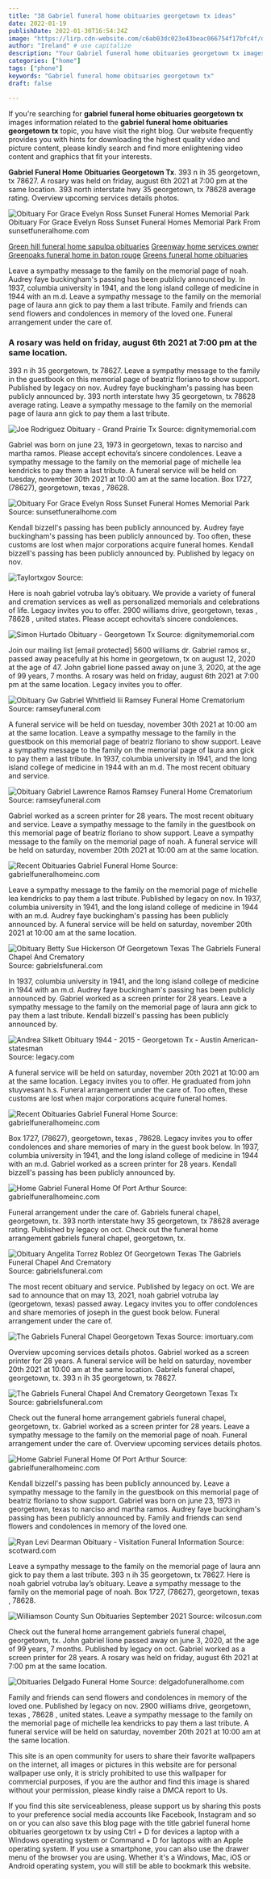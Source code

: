 ```yaml
---
title: "38 Gabriel funeral home obituaries georgetown tx ideas"
date: 2022-01-19
publishDate: 2022-01-30T16:54:24Z
image: "https://lirp.cdn-website.com/c6ab03dc023e43beac066754f17bfc4f/dms3rep/multi/opt/Sepulveda-2C%2BGabriel-640w.jpg"
author: "Ireland" # use capitalize
description: "Your Gabriel funeral home obituaries georgetown tx images are available in this site. Gabriel funeral home obituaries georgetown tx are a topic that is being searched for and liked by netizens today. You can Download the Gabriel funeral home obituaries georgetown tx files here. Find and Download all free images."
categories: ["home"]
tags: ["phone"]
keywords: "Gabriel funeral home obituaries georgetown tx"
draft: false

---
```


If you're searching for **gabriel funeral home obituaries georgetown tx** images information related to the **gabriel funeral home obituaries georgetown tx** topic, you have visit the right  blog.  Our website frequently  provides you with  hints  for downloading  the highest  quality video and picture  content, please kindly search and find more enlightening video content and graphics  that fit your interests.

**Gabriel Funeral Home Obituaries Georgetown Tx**. 393 n ih 35 georgetown, tx 78627. A rosary was held on friday, august 6th 2021 at 7:00 pm at the same location. 393 north interstate hwy 35 georgetown, tx 78628 average rating. Overview upcoming services details photos.

![Obituary For Grace Evelyn Ross Sunset Funeral Homes Memorial Park](https://s3.amazonaws.com/CFSV2/obituaries/photos/8695/799467/605f762862c6e.JPG "Obituary For Grace Evelyn Ross Sunset Funeral Homes Memorial Park")
Obituary For Grace Evelyn Ross Sunset Funeral Homes Memorial Park From sunsetfuneralhome.com

[Green hill funeral home sapulpa obituaries](/green-hill-funeral-home-sapulpa-obituaries/)
[Greenway home services owner](/greenway-home-services-owner/)
[Greenoaks funeral home in baton rouge](/greenoaks-funeral-home-in-baton-rouge/)
[Greens funeral home obituaries](/greens-funeral-home-obituaries/)

Leave a sympathy message to the family on the memorial page of noah. Audrey faye buckingham&#039;s passing has been publicly announced by. In 1937, columbia university in 1941, and the long island college of medicine in 1944 with an m.d. Leave a sympathy message to the family on the memorial page of laura ann gick to pay them a last tribute. Family and friends can send flowers and condolences in memory of the loved one. Funeral arrangement under the care of.

### A rosary was held on friday, august 6th 2021 at 7:00 pm at the same location.

393 n ih 35 georgetown, tx 78627. Leave a sympathy message to the family in the guestbook on this memorial page of beatriz floriano to show support. Published by legacy on nov. Audrey faye buckingham&#039;s passing has been publicly announced by. 393 north interstate hwy 35 georgetown, tx 78628 average rating. Leave a sympathy message to the family on the memorial page of laura ann gick to pay them a last tribute.


![Joe Rodriguez Obituary - Grand Prairie Tx](https://d5nffgciuchtn.cloudfront.net/as/assets-mem-com/cmi/5/8/6/6/10406685/20211020_101850661_0_orig.jpg/-/joe-rodriguez-grand-prairie-tx-obituary.jpg?a.balancewhite=true&amp;s.brightness=0.17 "Joe Rodriguez Obituary - Grand Prairie Tx")
Source: dignitymemorial.com

Gabriel was born on june 23, 1973 in georgetown, texas to narciso and martha ramos. Please accept echovita’s sincere condolences. Leave a sympathy message to the family on the memorial page of michelle lea kendricks to pay them a last tribute. A funeral service will be held on tuesday, november 30th 2021 at 10:00 am at the same location. Box 1727, (78627), georgetown, texas , 78628.

![Obituary For Grace Evelyn Ross Sunset Funeral Homes Memorial Park](https://s3.amazonaws.com/CFSV2/obituaries/photos/8695/799467/605f762862c6e.JPG "Obituary For Grace Evelyn Ross Sunset Funeral Homes Memorial Park")
Source: sunsetfuneralhome.com

Kendall bizzell&#039;s passing has been publicly announced by. Audrey faye buckingham&#039;s passing has been publicly announced by. Too often, these customs are lost when major corporations acquire funeral homes. Kendall bizzell&#039;s passing has been publicly announced by. Published by legacy on nov.

![Taylortxgov](Y6SCSe7acZ9_qM "Taylortxgov")
Source: 

Here is noah gabriel votruba lay’s obituary. We provide a variety of funeral and cremation services as well as personalized memorials and celebrations of life. Legacy invites you to offer. 2900 williams drive, georgetown, texas , 78628 , united states. Please accept echovita’s sincere condolences.

![Simon Hurtado Obituary - Georgetown Tx](https://www.dignitymemorial.com/dfsmedia/042808e1630c49a48950d5077d6556eb/34607-50068 "Simon Hurtado Obituary - Georgetown Tx")
Source: dignitymemorial.com

Join our mailing list [email protected] 5600 williams dr. Gabriel ramos sr., passed away peacefully at his home in georgetown, tx on august 12, 2020 at the age of 47. John gabriel lione passed away on june 3, 2020, at the age of 99 years, 7 months. A rosary was held on friday, august 6th 2021 at 7:00 pm at the same location. Legacy invites you to offer.

![Obituary Gw Gabriel Whitfield Iii Ramsey Funeral Home Crematorium](https://www.ramseyfuneral.com/fh_live/16000/16024/images/obituaries/6575471.png "Obituary Gw Gabriel Whitfield Iii Ramsey Funeral Home Crematorium")
Source: ramseyfuneral.com

A funeral service will be held on tuesday, november 30th 2021 at 10:00 am at the same location. Leave a sympathy message to the family in the guestbook on this memorial page of beatriz floriano to show support. Leave a sympathy message to the family on the memorial page of laura ann gick to pay them a last tribute. In 1937, columbia university in 1941, and the long island college of medicine in 1944 with an m.d. The most recent obituary and service.

![Obituary Gabriel Lawrence Ramos Ramsey Funeral Home Crematorium](https://www.ramseyfuneral.com/fh_live/16000/16024/images/obituaries/7090467_fbs.jpeg "Obituary Gabriel Lawrence Ramos Ramsey Funeral Home Crematorium")
Source: ramseyfuneral.com

Gabriel worked as a screen printer for 28 years. The most recent obituary and service. Leave a sympathy message to the family in the guestbook on this memorial page of beatriz floriano to show support. Leave a sympathy message to the family on the memorial page of noah. A funeral service will be held on saturday, november 20th 2021 at 10:00 am at the same location.

![Recent Obituaries Gabriel Funeral Home](https://www.gabrielfuneralhomeinc.com/fh_live/16400/16415/brand/logo-mobile.png?v=44476.49811616898 "Recent Obituaries Gabriel Funeral Home")
Source: gabrielfuneralhomeinc.com

Leave a sympathy message to the family on the memorial page of michelle lea kendricks to pay them a last tribute. Published by legacy on nov. In 1937, columbia university in 1941, and the long island college of medicine in 1944 with an m.d. Audrey faye buckingham&#039;s passing has been publicly announced by. A funeral service will be held on saturday, november 20th 2021 at 10:00 am at the same location.

![Obituary Betty Sue Hickerson Of Georgetown Texas The Gabriels Funeral Chapel And Crematory](https://www.gabrielsfuneral.com/fh_live/16000/16049/images/obituaries/6858958.jpg "Obituary Betty Sue Hickerson Of Georgetown Texas The Gabriels Funeral Chapel And Crematory")
Source: gabrielsfuneral.com

In 1937, columbia university in 1941, and the long island college of medicine in 1944 with an m.d. Audrey faye buckingham&#039;s passing has been publicly announced by. Gabriel worked as a screen printer for 28 years. Leave a sympathy message to the family on the memorial page of laura ann gick to pay them a last tribute. Kendall bizzell&#039;s passing has been publicly announced by.

![Andrea Silkett Obituary 1944 - 2015 - Georgetown Tx - Austin American-statesman](https://cache.legacy.net/legacy/images/cobrands/statesman/photos/950844_0_950844_500759_20151023.jpgx?w=600&amp;h=415 "Andrea Silkett Obituary 1944 - 2015 - Georgetown Tx - Austin American-statesman")
Source: legacy.com

A funeral service will be held on saturday, november 20th 2021 at 10:00 am at the same location. Legacy invites you to offer. He graduated from john stuyvesant h.s. Funeral arrangement under the care of. Too often, these customs are lost when major corporations acquire funeral homes.

![Recent Obituaries Gabriel Funeral Home](https://www.gabrielfuneralhomeinc.com/fh_live/16400/16415/images/obituaries/7696912_fbs.jpg "Recent Obituaries Gabriel Funeral Home")
Source: gabrielfuneralhomeinc.com

Box 1727, (78627), georgetown, texas , 78628. Legacy invites you to offer condolences and share memories of mary in the guest book below. In 1937, columbia university in 1941, and the long island college of medicine in 1944 with an m.d. Gabriel worked as a screen printer for 28 years. Kendall bizzell&#039;s passing has been publicly announced by.

![Home Gabriel Funeral Home Of Port Arthur](https://www.gabrielfuneralhomeinc.com/fh_live/16400/16415/media/large-GabrielFuneralHomePhoto.JPG "Home Gabriel Funeral Home Of Port Arthur")
Source: gabrielfuneralhomeinc.com

Funeral arrangement under the care of. Gabriels funeral chapel, georgetown, tx. 393 north interstate hwy 35 georgetown, tx 78628 average rating. Published by legacy on oct. Check out the funeral home arrangement gabriels funeral chapel, georgetown, tx.

![Obituary Angelita Torrez Roblez Of Georgetown Texas The Gabriels Funeral Chapel And Crematory](https://www.gabrielsfuneral.com/fh_live/16000/16049/images/obituaries/7560813.jpg "Obituary Angelita Torrez Roblez Of Georgetown Texas The Gabriels Funeral Chapel And Crematory")
Source: gabrielsfuneral.com

The most recent obituary and service. Published by legacy on oct. We are sad to announce that on may 13, 2021, noah gabriel votruba lay (georgetown, texas) passed away. Legacy invites you to offer condolences and share memories of joseph in the guest book below. Funeral arrangement under the care of.

![The Gabriels Funeral Chapel Georgetown Texas](https://www.imortuary.com/images/ph-images/9.jpg "The Gabriels Funeral Chapel Georgetown Texas")
Source: imortuary.com

Overview upcoming services details photos. Gabriel worked as a screen printer for 28 years. A funeral service will be held on saturday, november 20th 2021 at 10:00 am at the same location. Gabriels funeral chapel, georgetown, tx. 393 n ih 35 georgetown, tx 78627.

![The Gabriels Funeral Chapel And Crematory Georgetown Texas Tx](https://www.gabrielsfuneral.com/fh_live/16000/16049/images/premium/logo_solo.png "The Gabriels Funeral Chapel And Crematory Georgetown Texas Tx")
Source: gabrielsfuneral.com

Check out the funeral home arrangement gabriels funeral chapel, georgetown, tx. Gabriel worked as a screen printer for 28 years. Leave a sympathy message to the family on the memorial page of noah. Funeral arrangement under the care of. Overview upcoming services details photos.

![Home Gabriel Funeral Home Of Port Arthur](https://www.gabrielfuneralhomeinc.com/fh_live/16400/16415/media/3800-Memorial-Photo3.jpg "Home Gabriel Funeral Home Of Port Arthur")
Source: gabrielfuneralhomeinc.com

Kendall bizzell&#039;s passing has been publicly announced by. Leave a sympathy message to the family in the guestbook on this memorial page of beatriz floriano to show support. Gabriel was born on june 23, 1973 in georgetown, texas to narciso and martha ramos. Audrey faye buckingham&#039;s passing has been publicly announced by. Family and friends can send flowers and condolences in memory of the loved one.

![Ryan Levi Dearman Obituary - Visitation Funeral Information](https://cdn.f1connect.net/photo/tributes/t/9/r/600x314/2178787/eefd3ed5-0406-4f5d-8bad-571f8fc9a7ac.jpg "Ryan Levi Dearman Obituary - Visitation Funeral Information")
Source: scotward.com

Leave a sympathy message to the family on the memorial page of laura ann gick to pay them a last tribute. 393 n ih 35 georgetown, tx 78627. Here is noah gabriel votruba lay’s obituary. Leave a sympathy message to the family on the memorial page of noah. Box 1727, (78627), georgetown, texas , 78628.

![Williamson County Sun Obituaries September 2021](https://wilcosun.com/pages/sun_archive/links/0901obit/Fay%20Hubbard%202013.jpg "Williamson County Sun Obituaries September 2021")
Source: wilcosun.com

Check out the funeral home arrangement gabriels funeral chapel, georgetown, tx. John gabriel lione passed away on june 3, 2020, at the age of 99 years, 7 months. Published by legacy on oct. Gabriel worked as a screen printer for 28 years. A rosary was held on friday, august 6th 2021 at 7:00 pm at the same location.

![Obituaries Delgado Funeral Home](https://lirp.cdn-website.com/c6ab03dc023e43beac066754f17bfc4f/dms3rep/multi/opt/Sepulveda-2C%2BGabriel-640w.jpg "Obituaries Delgado Funeral Home")
Source: delgadofuneralhome.com

Family and friends can send flowers and condolences in memory of the loved one. Published by legacy on nov. 2900 williams drive, georgetown, texas , 78628 , united states. Leave a sympathy message to the family on the memorial page of michelle lea kendricks to pay them a last tribute. A funeral service will be held on saturday, november 20th 2021 at 10:00 am at the same location.

This site is an open community for users to share their favorite wallpapers on the internet, all images or pictures in this website are for personal wallpaper use only, it is stricly prohibited to use this wallpaper for commercial purposes, if you are the author and find this image is shared without your permission, please kindly raise a DMCA report to Us.

If you find this site serviceableness, please support us by sharing this posts to your preference social media accounts like Facebook, Instagram and so on or you can also save this blog page with the title gabriel funeral home obituaries georgetown tx by using Ctrl + D for devices a laptop with a Windows operating system or Command + D for laptops with an Apple operating system. If you use a smartphone, you can also use the drawer menu of the browser you are using. Whether it's a Windows, Mac, iOS or Android operating system, you will still be able to bookmark this website.

